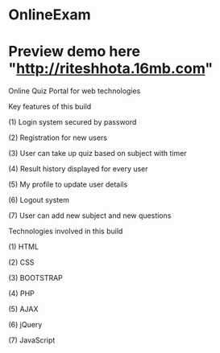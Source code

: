 # OnlineExam
# Preview demo here "http://riteshhota.16mb.com"
Online Quiz Portal for web technologies

Key features of this build

(1) Login system secured by password

(2) Registration for new users

(3) User can take up quiz based on subject with timer

(4) Result history displayed for every user

(5) My profile to update user details

(6) Logout system

(7) User can add new subject and new questions


Technologies involved in this build

(1) HTML

(2) CSS

(3) BOOTSTRAP

(4) PHP

(5) AJAX

(6) jQuery

(7) JavaScript


